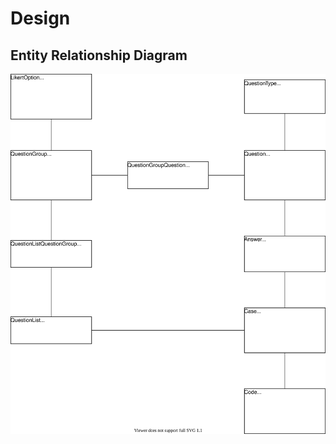 # Design

## Entity Relationship Diagram
![ERD](https://github.com/Shannendorf/DataEnWatNu/blob/main/docs/figures/erd.svg)
